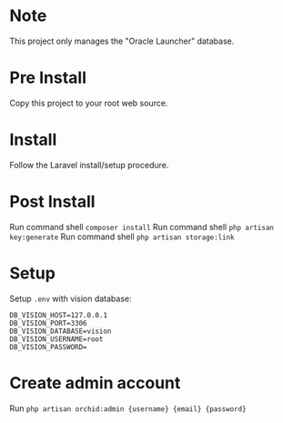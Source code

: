 # Note

This project only manages the "Oracle Launcher" database.

# Pre Install

Copy this project to your root web source.

# Install

Follow the Laravel install/setup procedure.

# Post Install

Run command shell `composer install`
Run command shell `php artisan key:generate`
Run command shell `php artisan storage:link`

# Setup

Setup `.env` with vision database:

```
DB_VISION_HOST=127.0.0.1
DB_VISION_PORT=3306
DB_VISION_DATABASE=vision
DB_VISION_USERNAME=root
DB_VISION_PASSWORD=
```

# Create admin account

Run `php artisan orchid:admin {username} {email} {password}`
